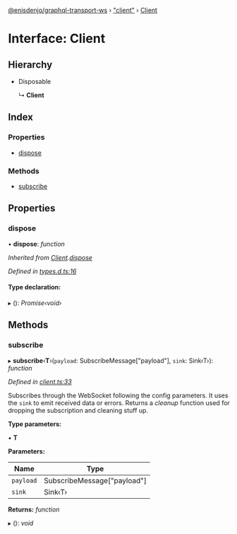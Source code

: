 [@enisdenjo/graphql-transport-ws](../README.md) › ["client"](../modules/_client_.md) › [Client](_client_.client.md)

# Interface: Client

## Hierarchy

* Disposable

  ↳ **Client**

## Index

### Properties

* [dispose](_client_.client.md#dispose)

### Methods

* [subscribe](_client_.client.md#subscribe)

## Properties

###  dispose

• **dispose**: *function*

*Inherited from [Client](_client_.client.md).[dispose](_client_.client.md#dispose)*

*Defined in [types.d.ts:16](https://github.com/enisdenjo/graphql-transport-ws/blob/eb9f7f0/src/types.d.ts#L16)*

#### Type declaration:

▸ (): *Promise‹void›*

## Methods

###  subscribe

▸ **subscribe**‹**T**›(`payload`: SubscribeMessage["payload"], `sink`: Sink‹T›): *function*

*Defined in [client.ts:33](https://github.com/enisdenjo/graphql-transport-ws/blob/eb9f7f0/src/client.ts#L33)*

Subscribes through the WebSocket following the config parameters. It
uses the `sink` to emit received data or errors. Returns a _cleanup_
function used for dropping the subscription and cleaning stuff up.

**Type parameters:**

▪ **T**

**Parameters:**

Name | Type |
------ | ------ |
`payload` | SubscribeMessage["payload"] |
`sink` | Sink‹T› |

**Returns:** *function*

▸ (): *void*

